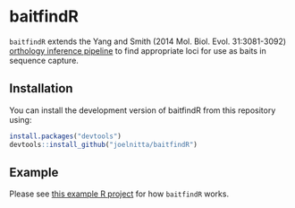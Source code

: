 # baitfindR

`baitfindR` extends the Yang and Smith (2014 Mol. Biol. Evol. 31:3081-3092) [orthology inference pipeline](https://bitbucket.org/yangya/phylogenomic_dataset_construction/overview) to find appropriate loci for use as baits in sequence capture.

## Installation

You can install the development version of baitfindR from this repository using:

``` r
install.packages("devtools")
devtools::install_github("joelnitta/baitfindR")
```

## Example

Please see [this example R project](https://github.com/joelnitta/baitfindR_drake) for how `baitfindR` works.
